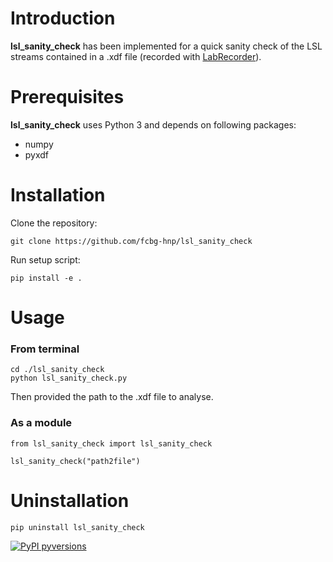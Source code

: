 # Introduction

**lsl_sanity_check** has been implemented for a quick sanity check of the LSL streams contained in a .xdf file (recorded with [LabRecorder](https://github.com/labstreaminglayer/App-LabRecorder)).

# Prerequisites
 **lsl_sanity_check** uses Python 3 and depends on following packages:
   - numpy
   - pyxdf

# Installation

Clone the repository:
```
git clone https://github.com/fcbg-hnp/lsl_sanity_check
```
Run setup script:
```
pip install -e .
```

# Usage

### From terminal
```
cd ./lsl_sanity_check
python lsl_sanity_check.py
```
Then provided the path to the .xdf file to analyse.

### As a module
```
from lsl_sanity_check import lsl_sanity_check

lsl_sanity_check("path2file")
```

# Uninstallation
```
pip uninstall lsl_sanity_check
```

[![PyPI pyversions](https://img.shields.io/pypi/pyversions/ansicolortags.svg)](https://pypi.python.org/pypi/ansicolortags/)
